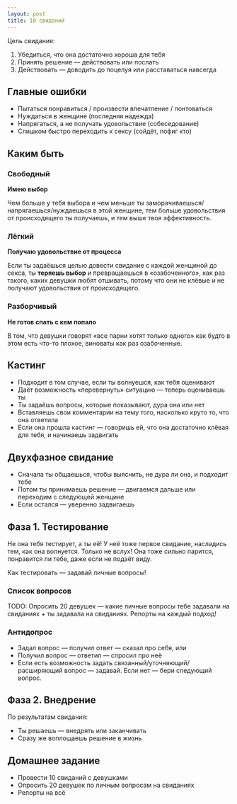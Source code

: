 ```yaml
---
layout: post
title: 10 свиданий
---
```


Цель свидания:

1. Убедиться, что она достаточно хороша для тебя
2. Принять решение — действовать или послать
3. Действовать — доводить до поцелуя или расставаться навсегда

## Главные ошибки

* Пытаться понравиться / произвести впечатление / понтоваться
* Нуждаться в женщине (последняя надежда)
* Напрягаться, а не получать удовольствие (собеседование)
* Слишком быстро переходить к сексу (сойдёт, пофиг кто)

## Каким быть

### Свободный

**Имею выбор**

Чем больше у тебя выбора и чем меньше ты заморачиваешься/напрягаешься/нуждаешься в этой женщине, тем больше удовольствия от происходящего ты получаешь, и тем выше твоя эффективность.

### Лёгкий

**Получаю удовольствие от процесса**

Если ты задаёшься целью довести свидание с каждой женщиной до секса, ты **теряешь выбор** и превращаешься в «озабоченного», как раз такого, каких девушки любят отшивать, потому что они не клёвые и не получают удовольствия от происходящего.

### Разборчивый

**Не готов спать с кем попало**

В том, что девушки говорят «все парни хотят только одного» как будто в этом есть что-то плохое, виноваты как раз озабоченные.

## Кастинг

* Подходит в том случае, если ты волнуешся, как тебя оценивают
* Даёт возможность «перевернуть» ситуацию — теперь оцениваешь ты
* Ты задаёшь вопросы, которые показывают, дура она или нет
* Вставляешь свои комментарии на тему того, насколько круто то, что она ответила
* Если она прошла кастинг — говоришь ей, что она достаточно клёвая для тебя, и начинаешь задвигать

## Двухфазное свидание

* Сначала ты общаешься, чтобы выяснить, не дура ли она, и подходит тебе
* Потом ты принимаешь решение — двигаемся дальше или переходим с следующей женщине
* Если остался — уверенно задвигаешь

## Фаза 1. Тестирование

Не она тебя тестирует, а ты её! У неё тоже первое свидание, насладись тем, как она волнуется. Только не вслух! Она тоже сильно парится, понравится ли тебе, даже если не подаёт виду.

Как тестировать — задавай личные вопросы!

### Список вопросов

TODO: Опросить 20 девушек — какие личные вопросы тебе задавали на свиданиях + ты задавала на свиданиях. Репорты на каждый подход!

### Антидопрос

* Задал вопрос — получил ответ — сказал про себя, или
* Получил вопрос — ответил — спросил про неё
* Если есть возможность задать связанный/уточняющий/расширяющий вопрос — задавай. Если нет — бери следующий вопрос.

## Фаза 2. Внедрение

По результатам свидания:

* Ты решаешь — внедрять или заканчивать
* Сразу же воплощаешь решение в жизнь

## Домашнее задание

* Провести 10 свиданий с девушками
* Опросить 20 девушек по личным вопросам на свиданиях
* Репорты на всё